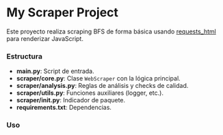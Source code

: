 # My Scraper Project

Este proyecto realiza scraping BFS de forma básica usando [requests_html](https://pypi.org/project/requests-html/) para renderizar JavaScript.

### Estructura

- **main.py**: Script de entrada.  
- **scraper/core.py**: Clase `WebScraper` con la lógica principal.  
- **scraper/analysis.py**: Reglas de análisis y checks de calidad.  
- **scraper/utils.py**: Funciones auxiliares (logger, etc.).  
- **scraper/__init__.py**: Indicador de paquete.  
- **requirements.txt**: Dependencias.  

### Uso
